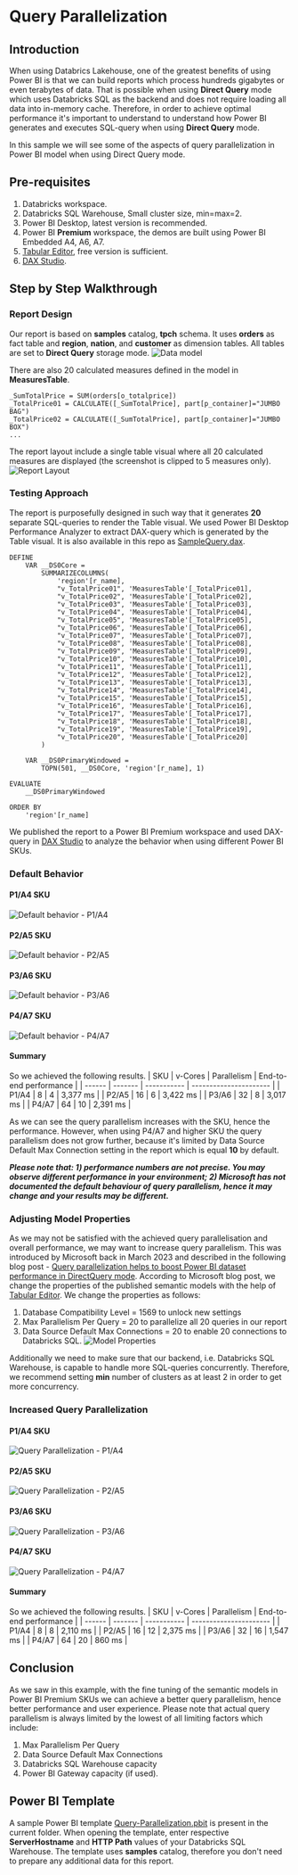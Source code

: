 # Query Parallelization

## Introduction
When using Databrics Lakehouse, one of the greatest benefits of using Power BI is that we can build reports which process hundreds gigabytes or even terabytes of data. That is possible when using **Direct Query** mode which uses Databricks SQL as the backend and does not require loading all data into in-memory cache. Therefore, in order to achieve optimal performance it's important to understand to understand how Power BI generates and executes SQL-query when using **Direct Query** mode.

In this sample we will see some of the aspects of query parallelization in Power BI model when using Direct Query mode.

## Pre-requisites
1. Databricks workspace.
2. Databricks SQL Warehouse, Small cluster size, min=max=2.
3. Power BI Desktop, latest version is recommended.
4. Power BI **Premium** workspace, the demos are built using Power BI Embedded A4, A6, A7.
5. [Tabular Editor](!https://tabulareditor.com/), free version is sufficient.
6. [DAX Studio](!https://daxstudio.org/).

## Step by Step Walkthrough
### Report Design
Our report is based on **samples** catalog, **tpch** schema. It uses **orders** as fact table and **region**, **nation**, and **customer** as dimension tables. All tables are set to **Direct Query** storage mode.
![Data model](./images/DataModel.PNG)

There are also 20 calculated measures defined in the model in **MeasuresTable**.
```
_SumTotalPrice = SUM(orders[o_totalprice])
_TotalPrice01 = CALCULATE([_SumTotalPrice], part[p_container]="JUMBO BAG")
_TotalPrice02 = CALCULATE([_SumTotalPrice], part[p_container]="JUMBO BOX")
...
```

The report layout include a single table visual where all 20 calculated measures are displayed (the screenshot is clipped to 5 measures only).
![Report Layout](./images/ReportLayout.PNG)

### Testing Approach
The report is purposefully designed in such way that it generates **20** separate SQL-queries to render the Table visual.
We used Power BI Desktop Performance Analyzer to extract DAX-query which is generated by the Table visual. It is also available in this repo as [SampleQuery.dax](./SampleQuery.dax).
```
DEFINE
	VAR __DS0Core = 
		SUMMARIZECOLUMNS(
			'region'[r_name],
			"v_TotalPrice01", 'MeasuresTable'[_TotalPrice01],
			"v_TotalPrice02", 'MeasuresTable'[_TotalPrice02],
			"v_TotalPrice03", 'MeasuresTable'[_TotalPrice03],
			"v_TotalPrice04", 'MeasuresTable'[_TotalPrice04],
			"v_TotalPrice05", 'MeasuresTable'[_TotalPrice05],
			"v_TotalPrice06", 'MeasuresTable'[_TotalPrice06],
			"v_TotalPrice07", 'MeasuresTable'[_TotalPrice07],
			"v_TotalPrice08", 'MeasuresTable'[_TotalPrice08],
			"v_TotalPrice09", 'MeasuresTable'[_TotalPrice09],
			"v_TotalPrice10", 'MeasuresTable'[_TotalPrice10],
			"v_TotalPrice11", 'MeasuresTable'[_TotalPrice11],
			"v_TotalPrice12", 'MeasuresTable'[_TotalPrice12],
			"v_TotalPrice13", 'MeasuresTable'[_TotalPrice13],
			"v_TotalPrice14", 'MeasuresTable'[_TotalPrice14],
			"v_TotalPrice15", 'MeasuresTable'[_TotalPrice15],
			"v_TotalPrice16", 'MeasuresTable'[_TotalPrice16],
			"v_TotalPrice17", 'MeasuresTable'[_TotalPrice17],
			"v_TotalPrice18", 'MeasuresTable'[_TotalPrice18],
			"v_TotalPrice19", 'MeasuresTable'[_TotalPrice19],
			"v_TotalPrice20", 'MeasuresTable'[_TotalPrice20]
		)

	VAR __DS0PrimaryWindowed = 
		TOPN(501, __DS0Core, 'region'[r_name], 1)

EVALUATE
	__DS0PrimaryWindowed

ORDER BY
	'region'[r_name]
```

We published the report to a Power BI Premium workspace and used DAX-query in [DAX Studio](!https://daxstudio.org/) to analyze the behavior when using different Power BI SKUs.


### Default Behavior
#### P1/A4 SKU
![Default behavior - P1/A4](./images/No-parallelization-A4.PNG)

#### P2/A5 SKU
![Default behavior - P2/A5](./images/No-parallelization-A5.PNG)

#### P3/A6 SKU
![Default behavior - P3/A6](./images/No-parallelization-A6.PNG)

#### P4/A7 SKU
![Default behavior - P4/A7](./images/No-parallelization-A7.PNG)

#### Summary
So we achieved the following results.
| SKU    | v-Cores | Parallelism | End-to-end performance |
| ------ | ------- | ----------- | ---------------------- |
| P1/A4  | 8       |    4        |        3,377 ms        |
| P2/A5  | 16      |    6        |        3,422 ms        |
| P3/A6  | 32      |    8        |        3,017 ms        |
| P4/A7  | 64      |    10       |        2,391 ms        |

As we can see the query parallelism increases with the SKU, hence the performance. However, when using P4/A7 and higher SKU the query parallelism does not grow further, because it's limited by Data Source Default Max Connection setting in the report which is equal **10** by default. 

***Please note that: 1) performance numbers are not precise. You may observe different performance in your environment; 2) Microsoft has not documented the default behaviour of query parallelism, hence it may change and your results may be different.***

### Adjusting Model Properties
As we may not be satisfied with the achieved query parallelisation and overall performance, we may want to increase query parallelism. This was introduced by Microsoft back in March 2023 and described in the following blog post - 
[Query parallelization helps to boost Power BI dataset performance in DirectQuery mode](!https://powerbi.microsoft.com/en-us/blog/query-parallelization-helps-to-boost-power-bi-dataset-performance-in-directquery-mode/).
According to Microsoft blog post, we change the properties of the published semantic models with the help of [Tabular Editor](!https://tabulareditor.com/). We change the properties as follows:
1. Database Compatibility Level = 1569 to unlock new settings
2. Max Parallelism Per Query = 20 to parallelize all 20 queries in our report
3. Data Source Default Max Connections = 20 to enable 20 connections to Databricks SQL.
![Model Properties](./images/Model-Properties.PNG)

Additionally we need to make sure that our backend, i.e. Databricks SQL Warehouse, is capable to handle more SQL-queries concurrently. Therefore, we recommend setting **min** number of clusters as at least 2 in order to get more concurrency.


### Increased Query Parallelization

#### P1/A4 SKU
![Query Parallelization - P1/A4](./images/Query-parallelization-A4.PNG)
#### P2/A5 SKU
![Query Parallelization - P2/A5](./images/Query-parallelization-A5.PNG)
#### P3/A6 SKU
![Query Parallelization - P3/A6](./images/Query-parallelization-A6.PNG)
#### P4/A7 SKU
![Query Parallelization - P4/A7](./images/Query-parallelization-A7.PNG)

#### Summary
So we achieved the following results.
| SKU    | v-Cores | Parallelism | End-to-end performance |
| ------ | ------- | ----------- | ---------------------- |
| P1/A4  | 8       |     8       |        2,110 ms        |
| P2/A5  | 16      |     12      |        2,375 ms        |
| P3/A6  | 32      |     16      |        1,547 ms        |
| P4/A7  | 64      |     20      |        860 ms          |

## Conclusion
As we saw in this example, with the fine tuning of the semantic models in Power BI Premium SKUs we can achieve a better query parallelism, hence better performance and user experience.
Please note that actual query parallelism is always limited by the lowest of all limiting factors which include:
1. Max Parallelism Per Query
2. Data Source Default Max Connections
3. Databricks SQL Warehouse capacity
4. Power BI Gateway capacity (if used).

## Power BI Template 
A sample Power BI template [Query-Parallelization.pbit](Query-Parallelization.pbit) is present in the current folder. When opening the template, enter respective **ServerHostname** and **HTTP Path** values of your Databricks SQL Warehouse. The template uses **samples** catalog, therefore you don't need to prepare any additional data for this report.
